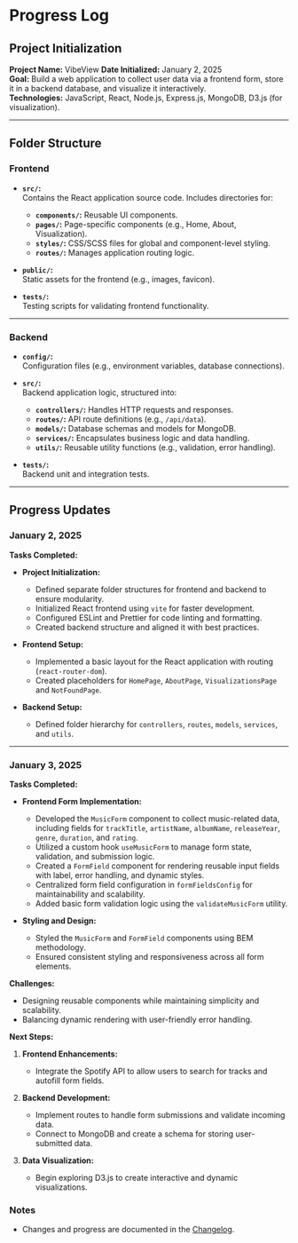 # Progress Log

## Project Initialization

**Project Name:** VibeView
**Date Initialized:** January 2, 2025  
**Goal:** Build a web application to collect user data via a frontend form, store it in a backend database, and visualize it interactively.  
**Technologies:** JavaScript, React, Node.js, Express.js, MongoDB, D3.js (for visualization).

---

## Folder Structure

### Frontend

- **`src/`:**  
  Contains the React application source code. Includes directories for:

  - **`components/`:** Reusable UI components.
  - **`pages/`:** Page-specific components (e.g., Home, About, Visualization).
  - **`styles/`:** CSS/SCSS files for global and component-level styling.
  - **`routes/`:** Manages application routing logic.

- **`public/`:**  
  Static assets for the frontend (e.g., images, favicon).

- **`tests/`:**  
  Testing scripts for validating frontend functionality.

---

### Backend

- **`config/`:**  
  Configuration files (e.g., environment variables, database connections).

- **`src/`:**  
  Backend application logic, structured into:

  - **`controllers/`:** Handles HTTP requests and responses.
  - **`routes/`:** API route definitions (e.g., `/api/data`).
  - **`models/`:** Database schemas and models for MongoDB.
  - **`services/`:** Encapsulates business logic and data handling.
  - **`utils/`:** Reusable utility functions (e.g., validation, error handling).

- **`tests/`:**  
  Backend unit and integration tests.

---

## Progress Updates

### January 2, 2025

**Tasks Completed:**

- **Project Initialization:**

  - Defined separate folder structures for frontend and backend to ensure modularity.
  - Initialized React frontend using `vite` for faster development.
  - Configured ESLint and Prettier for code linting and formatting.
  - Created backend structure and aligned it with best practices.

- **Frontend Setup:**

  - Implemented a basic layout for the React application with routing (`react-router-dom`).
  - Created placeholders for `HomePage`, `AboutPage`, `VisualizationsPage` and `NotFoundPage`.

- **Backend Setup:**
  - Defined folder hierarchy for `controllers`, `routes`, `models`, `services`, and `utils`.

---

### January 3, 2025

**Tasks Completed:**

- **Frontend Form Implementation:**

  - Developed the `MusicForm` component to collect music-related data, including fields for `trackTitle`, `artistName`, `albumName`, `releaseYear`, `genre`, `duration`, and `rating`.
  - Utilized a custom hook `useMusicForm` to manage form state, validation, and submission logic.
  - Created a `FormField` component for rendering reusable input fields with label, error handling, and dynamic styles.
  - Centralized form field configuration in `formFieldsConfig` for maintainability and scalability.
  - Added basic form validation logic using the `validateMusicForm` utility.

- **Styling and Design:**

  - Styled the `MusicForm` and `FormField` components using BEM methodology.
  - Ensured consistent styling and responsiveness across all form elements.

**Challenges:**

- Designing reusable components while maintaining simplicity and scalability.
- Balancing dynamic rendering with user-friendly error handling.

**Next Steps:**

1. **Frontend Enhancements:**

   - Integrate the Spotify API to allow users to search for tracks and autofill form fields.

2. **Backend Development:**

   - Implement routes to handle form submissions and validate incoming data.
   - Connect to MongoDB and create a schema for storing user-submitted data.

3. **Data Visualization:**
   - Begin exploring D3.js to create interactive and dynamic visualizations.

### Notes

- Changes and progress are documented in the [Changelog](CHANGELOG.md).
